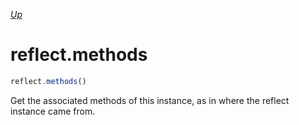 *[Up](../reflection.md)*

# reflect.methods

```js
reflect.methods()
```

Get the associated methods of this instance, as in where the reflect instance came from.
